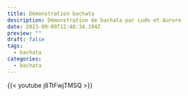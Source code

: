 ```yaml
---
title: Démonstration bachata
description: Démonstration de bachata par Ludo et Aurore
date: 2023-09-09T12:48:34.194Z
preview: ""
draft: false
tags:
  - bachata
categories:
  - bachata
---
```


{{< youtube j8TtFwjTMSQ >}}